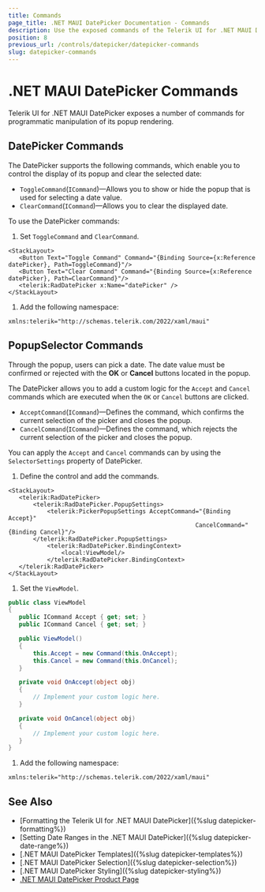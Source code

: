 ```yaml
---
title: Commands
page_title: .NET MAUI DatePicker Documentation - Commands
description: Use the exposed commands of the Telerik UI for .NET MAUI DatePicker to programmatically manipulate the display of its popup and clear selected dates or accept or cancel the date selection.
position: 8
previous_url: /controls/datepicker/datepicker-commands
slug: datepicker-commands
---
```


# .NET MAUI DatePicker Commands

Telerik UI for .NET MAUI DatePicker exposes a number of commands for programmatic manipulation of its popup rendering.  

## DatePicker Commands

The DatePicker supports the following commands, which enable you to control the display of its popup and clear the selected date:

* `ToggleCommand`(`ICommand`)&mdash;Allows you to show or hide the popup that is used for selecting a date value.
* `ClearCommand`(`ICommand`)&mdash;Allows you to clear the displayed date.

To use the DatePicker commands:  

1. Set `ToggleCommand` and `ClearCommand`.

 ```XAML
<StackLayout>
	<Button Text="Toggle Command" Command="{Binding Source={x:Reference datePicker}, Path=ToggleCommand}"/>
	<Button Text="Clear Command" Command="{Binding Source={x:Reference datePicker}, Path=ClearCommand}"/>
	<telerik:RadDatePicker x:Name="datePicker" />
</StackLayout>
 ```

1. Add the following namespace:

 ```XAML
xmlns:telerik="http://schemas.telerik.com/2022/xaml/maui"
 ```

## PopupSelector Commands

Through the popup, users can pick a date. The date value must be confirmed or rejected with the **OK** or **Cancel** buttons located in the popup.

The DatePicker allows you to add a custom logic for the `Accept` and `Cancel` commands which are executed when the `OK` or `Cancel` buttons are clicked.

* `AcceptCommand`(`ICommand`)&mdash;Defines the command, which confirms the current selection of the picker and closes the popup.
* `CancelCommand`(`ICommand`)&mdash;Defines the command, which rejects the current selection of the picker and closes the popup.

You can apply the `Accept` and `Cancel` commands can by using the `SelectorSettings` property of DatePicker.

1. Define the control and add the commands.

 ```XAML
<StackLayout>
    <telerik:RadDatePicker>
        <telerik:RadDatePicker.PopupSettings>
            <telerik:PickerPopupSettings AcceptCommand="{Binding Accept}"
                                                      CancelCommand="{Binding Cancel}"/>
        </telerik:RadDatePicker.PopupSettings>
            <telerik:RadDatePicker.BindingContext>
                <local:ViewModel/>
            </telerik:RadDatePicker.BindingContext>
    </telerik:RadDatePicker>
</StackLayout>
 ```

1. Set the `ViewModel`.

 ```C#
public class ViewModel
{
    public ICommand Accept { get; set; }
    public ICommand Cancel { get; set; }

    public ViewModel()
    {
        this.Accept = new Command(this.OnAccept);
        this.Cancel = new Command(this.OnCancel);
    }

    private void OnAccept(object obj)
    {
        // Implement your custom logic here.
    }

    private void OnCancel(object obj)
    {
        // Implement your custom logic here.
    }
}
 ```

1. Add the following namespace:

 ```XAML
xmlns:telerik="http://schemas.telerik.com/2022/xaml/maui"
 ```

## See Also

- [Formatting the Telerik UI for .NET MAUI DatePicker]({%slug datepicker-formatting%})
- [Setting Date Ranges in the .NET MAUI DatePicker]({%slug datepicker-date-range%})
- [.NET MAUI DatePicker Templates]({%slug datepicker-templates%})
- [.NET MAUI DatePicker Selection]({%slug datepicker-selection%})
- [.NET MAUI DatePicker Styling]({%slug datepicker-styling%})
- [.NET MAUI DatePicker Product Page](https://www.telerik.com/maui-ui/datepicker)
